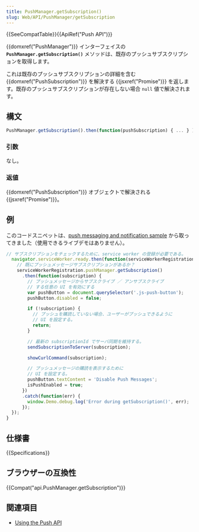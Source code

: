 ```yaml
---
title: PushManager.getSubscription()
slug: Web/API/PushManager/getSubscription
---
```


{{SeeCompatTable}}{{ApiRef("Push API")}}

{{domxref("PushManager")}} インターフェイスの **`PushManager.getSubscription()`** メソッドは、既存のプッシュサブスクリプションを取得します。

これは既存のプッシュサブスクリプションの詳細を含む {{domxref("PushSubscription")}} を解決する {{jsxref("Promise")}} を返します。既存のプッシュサブスクリプションが存在しない場合 `null` 値で解決されます。

## 構文

```js
PushManager.getSubscription().then(function(pushSubscription) { ... } );
```

### 引数

なし。

### 返値

{{domxref("PushSubscription")}} オブジェクトで解決される {{jsxref("Promise")}}。

## 例

このコードスニペットは、[push messaging and notification sample](https://github.com/GoogleChrome/samples/blob/gh-pages/push-messaging-and-notifications) から取ってきました（使用できるライブデモはありません）。

```js
// サブスクリプションをチェックするために、service worker の登録が必要である。
  navigator.serviceWorker.ready.then(function(serviceWorkerRegistration) {
    // 既にプッシュメッセージサブスクリプションがあるか？
    serviceWorkerRegistration.pushManager.getSubscription()
      .then(function(subscription) {
        // プッシュメッセージからサブスクライブ ／ アンサブスクライブ
        // する任意の UI を有効にする
        var pushButton = document.querySelector('.js-push-button');
        pushButton.disabled = false;

        if (!subscription) {
          // プッシュを購読していない場合、ユーザーがプッシュできるように
          // UI を設定する。
          return;
        }

        // 最新の subscriptionId でサーバ同期を維持する。
        sendSubscriptionToServer(subscription);

        showCurlCommand(subscription);

        // プッシュメッセージの購読を表示するために
        // UI を設定する。
        pushButton.textContent = 'Disable Push Messages';
        isPushEnabled = true;
      })
      .catch(function(err) {
        window.Demo.debug.log('Error during getSubscription()', err);
      });
  });
}
```

## 仕様書

{{Specifications}}

## ブラウザーの互換性

{{Compat("api.PushManager.getSubscription")}}

## 関連項目

- [Using the Push API](/ja/docs/Web/API/Push_API/Using_the_Push_API)
